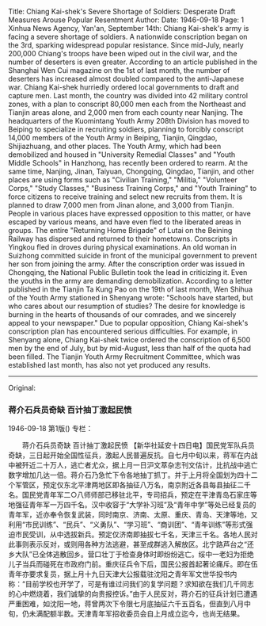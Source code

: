 Title: Chiang Kai-shek's Severe Shortage of Soldiers: Desperate Draft Measures Arouse Popular Resentment
Author:
Date: 1946-09-18
Page: 1
Xinhua News Agency, Yan'an, September 14th: Chiang Kai-shek's army is facing a severe shortage of soldiers. A nationwide conscription began on the 3rd, sparking widespread popular resistance. Since mid-July, nearly 200,000 Chiang's troops have been wiped out in the civil war, and the number of deserters is even greater. According to an article published in the Shanghai Wen Cui magazine on the 1st of last month, the number of deserters has increased almost doubled compared to the anti-Japanese war. Chiang Kai-shek hurriedly ordered local governments to draft and capture men. Last month, the country was divided into 42 military control zones, with a plan to conscript 80,000 men each from the Northeast and Tianjin areas alone, and 2,000 men from each county near Nanjing. The headquarters of the Kuomintang Youth Army 208th Division has moved to Beiping to specialize in recruiting soldiers, planning to forcibly conscript 14,000 members of the Youth Army in Beiping, Tianjin, Qingdao, Shijiazhuang, and other places. The Youth Army, which had been demobilized and housed in "University Remedial Classes" and "Youth Middle Schools" in Hanzhong, has recently been ordered to rearm. At the same time, Nanjing, Jinan, Taiyuan, Chongqing, Qingdao, Tianjin, and other places are using forms such as "Civilian Training," "Militia," "Volunteer Corps," "Study Classes," "Business Training Corps," and "Youth Training" to force citizens to receive training and select new recruits from them. It is planned to draw 7,000 men from Jinan alone, and 3,000 from Tianjin. People in various places have expressed opposition to this matter, or have escaped by various means, and have even fled to the liberated areas in groups. The entire "Returning Home Brigade" of Lutai on the Beining Railway has dispersed and returned to their hometowns. Conscripts in Yingkou fled in droves during physical examinations. An old woman in Suizhong committed suicide in front of the municipal government to prevent her son from joining the army. After the conscription order was issued in Chongqing, the National Public Bulletin took the lead in criticizing it. Even the youths in the army are demanding demobilization. According to a letter published in the Tianjin Ta Kung Pao on the 19th of last month, Wen Shihua of the Youth Army stationed in Shenyang wrote: "Schools have started, but who cares about our resumption of studies? The desire for knowledge is burning in the hearts of thousands of our comrades, and we sincerely appeal to your newspaper." Due to popular opposition, Chiang Kai-shek's conscription plan has encountered serious difficulties. For example, in Shenyang alone, Chiang Kai-shek twice ordered the conscription of 6,500 men by the end of July, but by mid-August, less than half of the quota had been filled. The Tianjin Youth Army Recruitment Committee, which was established last month, has also not yet produced any results.



<hr /> 

Original: 


### 蒋介石兵员奇缺  百计抽丁激起民愤

1946-09-18
第1版()
专栏：

　　蒋介石兵员奇缺
    百计抽丁激起民愤
    【新华社延安十四日电】国民党军队兵员奇缺，三日起开始全国性征兵，激起人民普遍反抗。自七月中旬以来，蒋军在内战中被歼近二十万人，逃亡者尤众，据上月一日沪文萃杂志刊文估计，比抗战中逃亡数字增加几达一倍。蒋介石乃急忙下令各地抽丁抓丁。并于上月将全国划为四十二个军管区，预定仅东北平津两地区即各抽征八万名，南京附近各县每县抽征二千名。国民党青年军二○八师师部已移驻北平，专司招兵，预定在平津青岛石家庄等地强征青年军一万四千名。汉中收容于“大学补习班”及“青年中学”等处已经复员的青年军，近亦奉令恢复武装，同时南京、济南、太原、重庆、青岛、天津等地，又利用“市民训练”、“民兵”、“义勇队”、“学习班”、“商训团”、“青年训练”等形式强迫市民受训，从中选拔新兵。预定仅济南即抽拔七千名，天津三千名。各地人民对此事则表示反对，或则用各种方法逃避，甚至成群逃入解放区。北宁路芦台之“还乡大队”已全体逃散回乡。营口壮丁于检查身体时即纷纷逃亡。绥中一老妇为拒绝儿子当兵而碰死在市政府门前。重庆征兵令下后，国民公报首起著论痛斥。即在伍青年亦要求复员，据上月十九日天津大公报载驻沈阳之青年军文世华投书内称：“目前学校也开学了，可是有谁过问我们的复学问题？求知欲在我们几千同志的心中燃烧着，我们诚挚的向贵报控诉。”由于人民反对，蒋介石的征兵计划已遭遇严重困难，如沈阳一地，蒋曾两次下令限七月底抽征六千五百名，但直到八月中旬，仍未满配额半数。天津青年军招收委员会自上月成立迄今，也尚无结果。
